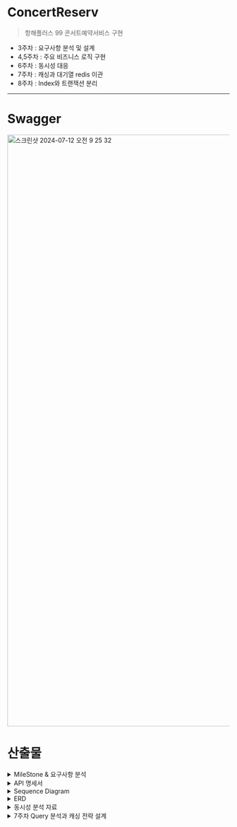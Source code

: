 # ConcertReserv
>항해플러스 99 콘서트예약서비스 구현

- 3주차 : 요구사항 분석 및 설계
- 4,5주차 : 주요 비즈니스 로직 구현
- 6주차 : 동시성 대응
- 7주차 : 캐싱과 대기열 redis 이관
- 8주차 : Index와 트랜잭션 분리 

---




# Swagger
<img width="1338" alt="스크린샷 2024-07-12 오전 9 25 32" src="https://github.com/user-attachments/assets/50fce74a-0968-42e8-8453-7a05017a4c6e">


# 산출물

<details>
<summary>MileStone & 요구사항 분석 </summary>
<div markdown="1">       

- [Git Projects](https://github.com/users/JiheeOh/projects/3) - issues 내 요구사항 분석 포함 <br>

![스크린샷 2024-07-04 오전 1 17 56](https://github.com/JiheeOh/concertReserv/assets/75823407/d9345a4a-bd84-4458-b31e-b2351514e3a1)

</div>
</details>

<details>
<summary>API 명세서  </summary>
<div markdown="1">       

[postmanDocument](https://documenter.getpostman.com/view/23303389/2sA3dxEXgn)
![스크린샷 2024-07-04 오전 1 12 23](https://github.com/JiheeOh/concertReserv/assets/75823407/bd8982e7-bd57-42ba-8782-ea72249ced7d)

</div>
</details>

<details>
<summary>Sequence Diagram   </summary>
<div markdown="1">       

![대기열 토큰 발급 Sequence Diagram (1)](https://github.com/JiheeOh/concertReserv/assets/75823407/6ab4b031-7fd6-4d29-bb6e-3e81e250e7f6)

</div>
</details>

<details>
<summary>ERD  </summary>
<div markdown="1">       

![ConcertReserv](https://github.com/JiheeOh/concertReserv/assets/75823407/a11852a4-5a11-4445-9df2-38a55c26a102)

</div>
</details>


<details>
<summary>동시성 분석 자료  </summary>
<div markdown="1">       

- [동시성 분석 자료 Notion](https://pumped-polka-4d3.notion.site/6-a0d0d8d8d8f74b168c96854946bc89c0)

</div>
</details>

<details>
<summary> 7주차 Query 분석과 캐싱 전략 설계   </summary>
<div markdown="1">   
  
- [분석서](https://pumped-polka-4d3.notion.site/7-4f46141594604013bd81d9d59100b486?pvs=4)
- 
</div>
</details>

